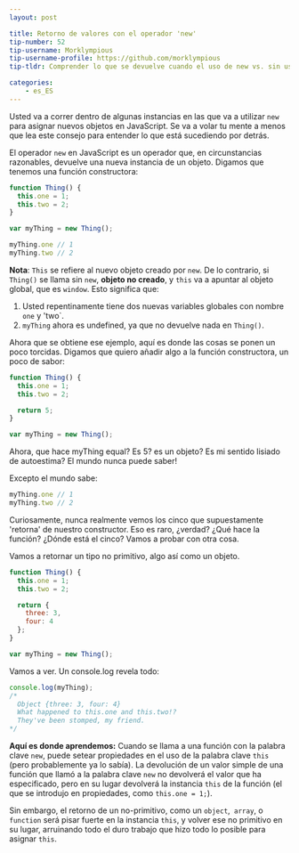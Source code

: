 ```yaml
---
layout: post

title: Retorno de valores con el operador 'new'
tip-number: 52
tip-username: Morklympious
tip-username-profile: https://github.com/morklympious
tip-tldr: Comprender lo que se devuelve cuando el uso de new vs. sin usar new.

categories:
    - es_ES
---
```


Usted va a correr dentro de algunas instancias en las que va a utilizar `new` para asignar nuevos objetos en JavaScript. Se va a volar tu mente a menos que lea este consejo para entender lo que está sucediendo por detrás.

El operador `new` en JavaScript es un operador que, en circunstancias razonables, devuelve una nueva instancia de un objeto. Digamos que tenemos una función constructora:

````js
function Thing() {
  this.one = 1;
  this.two = 2;
}

var myThing = new Thing();

myThing.one // 1
myThing.two // 2
````

__Nota__: `This` se refiere al nuevo objeto creado por `new`. De lo contrario, si `Thing()` se llama sin `new`, __objeto no creado__, y `this` va a apuntar al objeto global, que es `window`. Esto significa que:

1. Usted repentinamente tiene dos nuevas variables globales con nombre `one` y 'two`.
2. `myThing` ahora es undefined, ya que no devuelve nada en `Thing()`.

Ahora que se obtiene ese ejemplo, aquí es donde las cosas se ponen un poco torcidas. Digamos que quiero añadir algo a la función constructora, un poco de sabor:

````js
function Thing() {
  this.one = 1;
  this.two = 2;

  return 5;
}

var myThing = new Thing();
````

Ahora, que hace myThing equal? Es 5? es un objeto? Es mi sentido lisiado de autoestima? El mundo nunca puede saber!

Excepto el mundo sabe:

````js
myThing.one // 1
myThing.two // 2
````

Curiosamente, nunca realmente vemos los cinco que supuestamente 'retorna' de nuestro constructor. Eso es raro, ¿verdad? ¿Qué hace la función? ¿Dónde está el cinco? Vamos a probar con otra cosa.

Vamos a retornar un tipo no primitivo, algo así como un objeto.

````js
function Thing() {
  this.one = 1;
  this.two = 2;

  return {
    three: 3,
    four: 4
  };
}

var myThing = new Thing();
````

Vamos a ver. Un console.log revela todo:

````js
console.log(myThing);
/*
  Object {three: 3, four: 4}
  What happened to this.one and this.two!?
  They've been stomped, my friend.
*/
````

__Aquí es donde aprendemos:__ Cuando se llama a una función con la palabra clave `new`, puede setear propiedades en el uso de la palabra clave `this` (pero probablemente ya lo sabía). La devolución de un valor simple de una función que llamó a la palabra clave `new` no devolverá el valor que ha especificado, pero en su lugar devolverá la instancia `this` de la función (el que se introdujo en propiedades, como `this.one = 1;`).

Sin embargo, el retorno de un no-primitivo, como un `object`,` array`, o `function` será pisar fuerte en la instancia `this`, y volver ese no primitivo en su lugar, arruinando todo el duro trabajo que hizo todo lo posible para asignar `this`.
